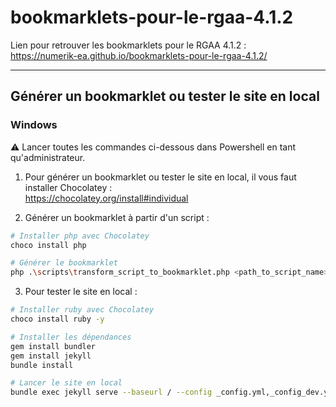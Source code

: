 # bookmarklets-pour-le-rgaa-4.1.2

Lien pour retrouver les bookmarklets pour le RGAA 4.1.2 :  
https://numerik-ea.github.io/bookmarklets-pour-le-rgaa-4.1.2/

---
## Générer un bookmarklet ou tester le site en local

### Windows
⚠️ Lancer toutes les commandes ci-dessous dans Powershell en tant qu'administrateur.

1. Pour générer un bookmarklet ou tester le site en local, il vous faut installer Chocolatey :  
https://chocolatey.org/install#individual


2. Générer un bookmarklet à partir d'un script :
```bash
# Installer php avec Chocolatey
choco install php
```

```bash
# Générer le bookmarklet
php .\scripts\transform_script_to_bookmarklet.php <path_to_script_name>.js
```

3. Pour tester le site en local :
```bash
# Installer ruby avec Chocolatey
choco install ruby -y
```

```bash
# Installer les dépendances
gem install bundler
gem install jekyll
bundle install
```

```bash
# Lancer le site en local
bundle exec jekyll serve --baseurl / --config _config.yml,_config_dev.yml --trace
```



